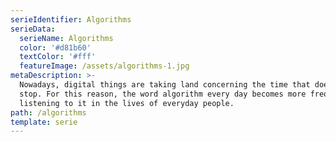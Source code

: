 ```yaml
---
serieIdentifier: Algorithms
serieData:
  serieName: Algorithms
  color: '#d81b60'
  textColor: '#fff'
  featureImage: /assets/algorithms-1.jpg
metaDescription: >-
  Nowadays, digital things are taking land concerning the time that doesn't
  stop. For this reason, the word algorithm every day becomes more frequent in
  listening to it in the lives of everyday people.
path: /algorithms
template: serie
---
```

